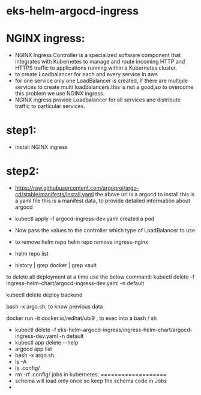# eks-helm-argocd-ingress
NGINX ingress:
==============
* NGINX Ingress Controller is a specialized software component that integrates with Kubernetes to manage and route incoming HTTP and HTTPS traffic to applications running within a Kubernetes cluster.
* to create Loadbalancer for each and every service in aws 
* for one service only one LoadBalancer is created, if there are multiple services to create multi loadbalancers.this is not a good,so to overcome this problem we use NGINX ingress.
* NGINX ingress provide Loadbalancer for all services and distribute traffic to particular services.

step1:
======
* Install NGINX ingress

step2:
======

* https://raw.githubusercontent.com/argoproj/argo-cd/stable/manifests/install.yaml
the above url is a argocd to install 
this is a yaml file 
this is a manifest data, to provide detailed information about argocd

* kubectl apply -f argocd-ingress-dev.yaml
created a pod
* Now pass the values to the controller which type of LoadBalancer to use

* to remove helm repo
helm repo remove ingress-nginx
* helm repo list
* history | grep docker | grep vault

to delete all deployment at a time use the below command:
kubectl delete -f ingress-helm-chart/argocd-ingress-dev.yaml -n default

kubectl delete deploy backend

bash -x argo.sh, to know previous data

docker run -it docker.io/redhat/ubi9 , to exec into a bash / sh

* kubectl delete -f eks-helm-argocd-ingress/ingress-helm-chart/argocd-ingress-dev.yaml -n default
* kubectl app delete --help
* argocd app list
* bash -x argo.sh
* ls -A
* ls .config/
* rm -rf .config/
jobs in kubernetes:
===================
* schema will load only once so keep the schema code in Jobs 
* 

